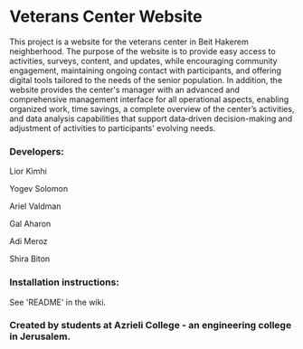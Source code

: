 # Veterans Center Website

This project is a website for the veterans center in Beit Hakerem neighberhood.
The purpose of the website is to provide easy access to activities, surveys, content, and updates, while encouraging community engagement, maintaining ongoing contact with participants, and offering digital tools tailored to the needs of the senior population.
In addition, the website provides the center's manager with an advanced and comprehensive management interface for all operational aspects, enabling organized work, time savings, a complete overview of the center’s activities, and data analysis capabilities that support data‑driven decision-making and adjustment of activities to participants' evolving needs.


### Developers:
Lior Kimhi

Yogev Solomon

Ariel Valdman

Gal Aharon

Adi Meroz

Shira Biton

### Installation instructions:
See 'README' in the wiki.

### Created by students at Azrieli College - an engineering college in Jerusalem.
